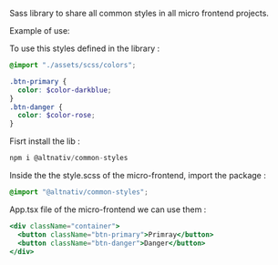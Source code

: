 Sass library to share all common styles in all micro frontend projects.

Example of use:

To use this styles defined in the library :

```scss
@import "./assets/scss/colors";

.btn-primary {
  color: $color-darkblue;
}
.btn-danger {
  color: $color-rose;
}
```

Fisrt install the lib :

```javascript
npm i @altnativ/common-styles
```

Inside the the style.scss of the micro-frontend, import the package :

```scss
@import "@altnativ/common-styles";
```

App.tsx file of the micro-frontend we can use them :

```jsx
<div className="container">
  <button className="btn-primary">Primray</button>
  <button className="btn-danger">Danger</button>
</div>
```

